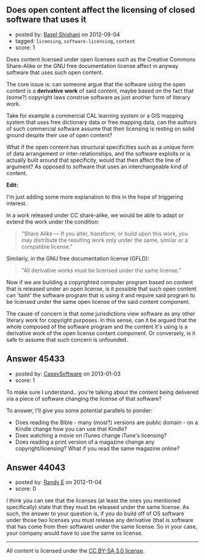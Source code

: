 ## Does open content affect the licensing of closed software that uses it

- posted by: [Basel Shishani](https://stackexchange.com/users/-1/19535-basel-shishani) on 2012-09-04
- tagged: `licensing`, `software-licensing`, `content`
- score: 1

Does content licensed under open licenses such as the Creative Commons Share-Alike or the GNU free documentation license affect in anyway software that uses such open content.

The core issue is: can someone argue that the software using the open content is a **derivative work** of said content, maybe based on the fact that (some?) copyright laws construe software as just another form of literary work.

Take for example a commercial CAL learning system or a GIS mapping system that uses free dictionary data or free mapping data, can the authors of such commercial software assume that their licensing is resting on solid ground despite their use of open content?

What if the open content has structural specificities such as a unique form of data arrangement or inter-relationships, and the software exploits or is actually  built around that specificity, would that then affect the line of argument? As opposed to software that uses an interchangeable kind of content.

**Edit:**

I'm just adding some more explanation to this in the hope of triggering interest.

In a work released under CC share-alike, we would be able to adapt or extend the work under the condition:

> "Share Alike — If you alter, transform, or build upon this work, you
> may distribute the resulting work only under the same, similar or a
> compatible license."

Similarly, in the GNU free documentation license (GFLD): 

> "All derivative works must be licensed under the same license."


Now if we are building a copyrighted computer program based on content that is released under an open license, is it possible that such open content can 'taint' the software program that is using it and require said program to be licensed under the same open license of the said content component.

The cause of concern is that some jurisdictions view software as any other literary work for copyright purposes. In this sense, can it be argued that the whole composed of the software program and the content it's using is a derivative work of the open license content component. Or conversely, is it safe to assume that such concern is unfounded.





## Answer 45433

- posted by: [CaseySoftware](https://stackexchange.com/users/-1/11314-caseysoftware) on 2013-01-03
- score: 1


To make sure I understand.. you're talking about the content being delivered via a piece of software changing the license of that software?

To answer, I'll give you some potential parallels to ponder:

 - Does reading the Bible - many (most?) versions are public domain - on a Kindle change how you can use that Kindle?
 - Does watching a movie on iTunes change iTune's licensing?
 - Does reading a print version of a magazine change any copyright/licensing? What if you read the same magazine online?


## Answer 44043

- posted by: [Randy E](https://stackexchange.com/users/-1/19553-randy-e) on 2012-11-04
- score: 0

I think you can see that the licenses (at least the ones you mentioned specifically) state that they must be released under the same license. As such, the answer to your question is, if you do build off of OS software under those two licenses you must release any derivative (that is software that has come from their software) under the same license. So in your case, your company would have to use the same os license.





---

All content is licensed under the [CC BY-SA 3.0 license](https://creativecommons.org/licenses/by-sa/3.0/).
